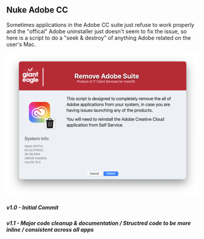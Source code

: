 ## Nuke Adobe CC

Sometimes applications in the Adobe CC suite just refuse to work properly and the "offical" Adobe uninstaller just doesn't seem to fix the issue, so here is a script to do a "seek & destroy" of anything Adobe related on the user's Mac.

![](/NukeAdobeCC/NukeAdobeCC.png)

##### _v1.0 - Initial Commit_
##### _v1.1 - Major code cleanup & documentation / Structred code to be more inline / consistent across all apps_

